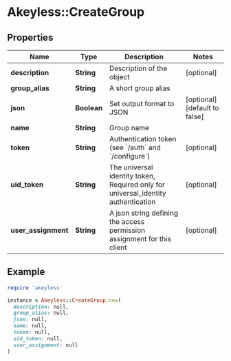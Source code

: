 # Akeyless::CreateGroup

## Properties

| Name | Type | Description | Notes |
| ---- | ---- | ----------- | ----- |
| **description** | **String** | Description of the object | [optional] |
| **group_alias** | **String** | A short group alias |  |
| **json** | **Boolean** | Set output format to JSON | [optional][default to false] |
| **name** | **String** | Group name |  |
| **token** | **String** | Authentication token (see &#x60;/auth&#x60; and &#x60;/configure&#x60;) | [optional] |
| **uid_token** | **String** | The universal identity token, Required only for universal_identity authentication | [optional] |
| **user_assignment** | **String** | A json string defining the access permission assignment for this client | [optional] |

## Example

```ruby
require 'akeyless'

instance = Akeyless::CreateGroup.new(
  description: null,
  group_alias: null,
  json: null,
  name: null,
  token: null,
  uid_token: null,
  user_assignment: null
)
```


